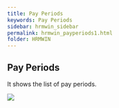 ```yaml
---
title: Pay Periods
keywords: Pay Periods
sidebar: hrmwin_sidebar
permalink: hrmwin_payperiods1.html
folder: HRMWIN
---
```


## Pay Periods

It shows the list of pay periods.

![](http://docs.risersoft.com/hrmnirvana/ImagesExt/image8_225.jpg)

